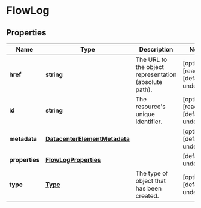 # FlowLog

## Properties
| Name | Type | Description | Notes |
| ------------ | ------------- | ------------- | ------------- |
| **href** | **string** | The URL to the object representation (absolute path). | [optional] [readonly] [default to undefined] |
| **id** | **string** | The resource\'s unique identifier. | [optional] [readonly] [default to undefined] |
| **metadata** | [**DatacenterElementMetadata**](DatacenterElementMetadata.md) |  | [optional] [default to undefined] |
| **properties** | [**FlowLogProperties**](FlowLogProperties.md) |  | [default to undefined] |
| **type** | [**Type**](Type.md) | The type of object that has been created. | [optional] [default to undefined] |


